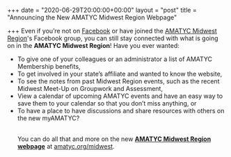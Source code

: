 +++
date = "2020-06-29T20:00:00+00:00"
layout = "post"
title = "Announcing the New AMATYC Midwest Region Webpage"

+++
Even if you’re not on [Facebook](http://www.facebook.com) or have joined the [AMATYC Midwest Region](bit.ly/amatycmidwest)'s Facebook group, you can still stay connected with what is going on in the <b>AMATYC Midwest Region</b>! Have you ever wanted:

<ul>
<li>To give one of your colleagues or an administrator a list of AMATYC Membership benefits,</li>
<li>To get involved in your state’s affiliate and wanted to know the website,</li>
<li>To see the notes from past Midwest Region events, such as the recent Midwest Meet-Up on Groupwork and Assessment,</li>
<li>View a calendar of upcoming AMATYC events and have an easy way to save them to your calendar so that you don’t miss anything, or</li>
<li>To have a place to have discussions and share resources with others on the new myAMATYC?</li</ul><br><br>
 
You can do all that and more on the new <b>[AMATYC Midwest Region webpage](http://amatyc.org/midwest)</b> at [amatyc.org/midwest](http://amatyc.org/midwest).
